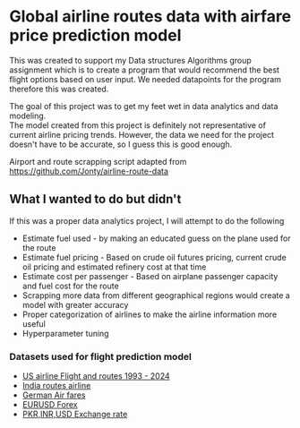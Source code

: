 # Global airline routes data with airfare price prediction model

This was created to support my Data structures Algorithms group assignment which is to create a program that would
recommend the best flight options based on user input. We needed datapoints for the program therefore this was created.

The goal of this project was to get my feet wet in data analytics and data modeling. \
The model created from this project is definitely not representative of current airline pricing trends. However, the data we
need for the project doesn't have to be accurate, so I guess this is good enough.

Airport and route scrapping script adapted from https://github.com/Jonty/airline-route-data

## What I wanted to do but didn't
If this was a proper data analytics project, I will attempt to do the following

- Estimate fuel used - by making an educated guess on the plane used for the route
- Estimate fuel pricing - Based on crude oil futures pricing, current crude oil pricing and estimated refinery cost at that time
- Estimate cost per passenger - Based on airplane passenger capacity and fuel cost for the route
- Scrapping more data from different geographical regions would create a model with greater accuracy
- Proper categorization of airlines to make the airline information more useful
- Hyperparameter tuning

### Datasets used for flight prediction model 
- [US airline Flight and routes 1993 - 2024](https://www.kaggle.com/datasets/muhammadbinimran/flight-price-prediction) 
- [India routes airline](https://www.kaggle.com/datasets/muhammadbinimran/flight-price-prediction)
- [German Air fares](https://www.kaggle.com/datasets/darjand/domestic-german-air-fares)
- [EURUSD Forex](https://www.kaggle.com/datasets/itsmecevi/eurusd-2003-2024)
- [PKR,INR,USD Exchange rate](https://www.kaggle.com/datasets/danishammar/exchange-rate-pkr-inr-usd-1947-2024)